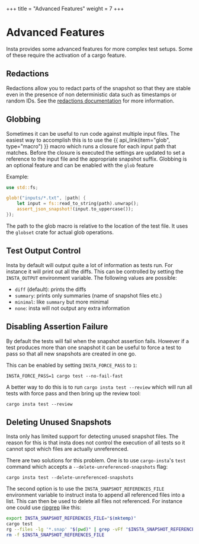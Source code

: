 +++
title = "Advanced Features"
weight = 7
+++

# Advanced Features

Insta provides some advanced features for more complex test setups.  Some of
these require the activation of a cargo feature.

## Redactions

Redactions allow you to redact parts of the snapshot so that they are stable
even in the presence of non deterministic data such as timestamps or random
IDs.  See the [redactions documentation](../redactions/) for more information.

## Globbing

Sometimes it can be useful to run code against multiple input files.
The easiest way to accomplish this is to use the {{ api_link(item="glob", type="macro") }}
macro which runs a closure for each input path that matches. Before the
closure is executed the settings are updated to set a reference to the input
file and the appropriate snapshot suffix. Globbing is an optional feature and
can be enabled with the `glob` feature

Example:

```rust
use std::fs;

glob!("inputs/*.txt", |path| {
    let input = fs::read_to_string(path).unwrap();
    assert_json_snapshot!(input.to_uppercase());
});
```

The path to the glob macro is relative to the location of the test
file.  It uses the `globset` crate for actual glob operations.

## Test Output Control

Insta by default will output quite a lot of information as tests run.  For
instance it will print out all the diffs.  This can be controlled by setting
the `INSTA_OUTPUT` environment variable.  The following values are possible:

* `diff` (default): prints the diffs
* `summary`: prints only summaries (name of snapshot files etc.)
* `minimal`: like `summary` but more minimal
* `none`: insta will not output any extra information

## Disabling Assertion Failure

By default the tests will fail when the snapshot assertion fails.  However
if a test produces more than one snapshot it can be useful to force a test
to pass so that all new snapshots are created in one go.

This can be enabled by setting `INSTA_FORCE_PASS` to `1`:

```
INSTA_FORCE_PASS=1 cargo test --no-fail-fast
```

A better way to do this is to run `cargo insta test --review` which will
run all tests with force pass and then bring up the review tool:

```
cargo insta test --review
```

## Deleting Unused Snapshots

Insta only has limited support for detecting unused snapshot files.  The
reason for this is that insta does not control the execution of all tests
so it cannot spot which files are actually unreferenced.

There are two solutions for this problem.  One is to use `cargo-insta`'s
`test` command which accepts a `--delete-unreferenced-snapshots` flag:

```text
cargo insta test --delete-unreferenced-snapshots
```

The second option is to use the `INSTA_SNAPSHOT_REFERENCES_FILE` environment
variable to instruct insta to append all referenced files into a list.  This
can then be used to delete all files not referenced.  For instance one could
use [ripgrep](https://github.com/BurntSushi/ripgrep) like this:

```bash
export INSTA_SNAPSHOT_REFERENCES_FILE="$(mktemp)"
cargo test
rg --files -lg '*.snap' "$(pwd)" | grep -vFf "$INSTA_SNAPSHOT_REFERENCES_FILE" | xargs rm
rm -f $INSTA_SNAPSHOT_REFERENCES_FILE
```